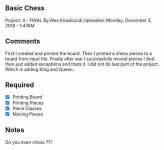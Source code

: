 ## Basic Chess

Project: 4 - FINAL
By:Alex Kowalczuk
Uploaded: Monday, December 3, 2018 - 1:47AM

## Comments
First I created and printed the board. Then I printed a chess pieces to a board from input file. 
Finally after war I successfully moved pieces ! And then just added exceptions and thats it.
I did not do last part of the project. Which is adding King and Queen. 

## Required
- [x] Printing Board
- [x] Printing Pieces
- [x] Piece Classes
- [x] Moving Pieces

## Notes
Do you even chess ??? 


